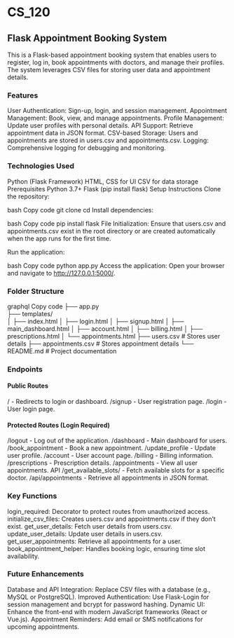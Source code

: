 # CS_120
## Flask Appointment Booking System
This is a Flask-based appointment booking system that enables users to register, log in, book appointments with doctors, and manage their profiles. The system leverages CSV files for storing user data and appointment details.

### Features
User Authentication: Sign-up, login, and session management.
Appointment Management: Book, view, and manage appointments.
Profile Management: Update user profiles with personal details.
API Support: Retrieve appointment data in JSON format.
CSV-based Storage: Users and appointments are stored in users.csv and appointments.csv.
Logging: Comprehensive logging for debugging and monitoring.

### Technologies Used
Python (Flask Framework)
HTML, CSS for UI
CSV for data storage
Prerequisites
Python 3.7+
Flask (pip install flask)
Setup Instructions
Clone the repository:

bash
Copy code
git clone <repository-url>
cd <project-directory>
Install dependencies:

bash
Copy code
pip install flask
File Initialization: Ensure that users.csv and appointments.csv exist in the root directory or are created automatically when the app runs for the first time.

Run the application:

bash
Copy code
python app.py
Access the application: Open your browser and navigate to http://127.0.0.1:5000/.

### Folder Structure
graphql
Copy code
├── app.py        
├── templates/          
│   ├── index.html
│   ├── login.html
│   ├── signup.html
│   ├── main_dashboard.html
│   ├── account.html
│   ├── billing.html
│   ├── prescriptions.html
│   └── appointments.html
├── users.csv             # Stores user details
├── appointments.csv      # Stores appointment details
└── README.md             # Project documentation

### Endpoints

#### Public Routes
/ - Redirects to login or dashboard.
/signup - User registration page.
/login - User login page.
#### Protected Routes (Login Required)
/logout - Log out of the application.
/dashboard - Main dashboard for users.
/book_appointment - Book a new appointment.
/update_profile - Update user profile.
/account - User account page.
/billing - Billing information.
/prescriptions - Prescription details.
/appointments - View all user appointments.
API
/get_available_slots/<doctor> - Fetch available slots for a specific doctor.
/api/appointments - Retrieve all appointments in JSON format.

### Key Functions
login_required: Decorator to protect routes from unauthorized access.
initialize_csv_files: Creates users.csv and appointments.csv if they don’t exist.
get_user_details: Fetch user details from users.csv.
update_user_details: Update user details in users.csv.
get_user_appointments: Retrieve all appointments for a user.
book_appointment_helper: Handles booking logic, ensuring time slot availability.


### Future Enhancements
Database and API Integration: Replace CSV files with a database (e.g., MySQL or PostgreSQL).
Improved Authentication: Use Flask-Login for session management and bcrypt for password hashing.
Dynamic UI: Enhance the front-end with modern JavaScript frameworks (React or Vue.js).
Appointment Reminders: Add email or SMS notifications for upcoming appointments.

